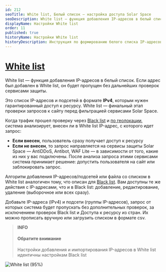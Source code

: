 ```yaml
---
id: 212
seoTitle: White list, Белый список — настройка доступа Solar Space
seoDescription: White list — функция добавления IP-адресов в белый список. Это список IP-адресов и подсетей в формате IPv4, которым нужен гарантированный доступ к ресурсу. White list – финальный этап проверки запросов к сайту перед фильтрацией
displayName: Настройки White list
order: 11
published: true
historyName: Настройки White list
historyDescription: Инструкция по формированию белого списка IP-адресов для автоматического разрешения запросов
---
```


# [White list](whitelist)

White list — функция добавления IP-адресов в белый список. Если адрес был добавлен в White list, он будет пропущен без дальнейших проверок сервисами защиты.

Это список IP-адресов и подсетей в формате **IPv4**, которым нужен гарантированный доступ к ресурсу. White list — финальный этап проверки запросов к сайту перед фильтрацией сервисами Solar Space.

Когда трафик прошел проверку через [Black list]([211]) и [по геолокации]([210]), система анализирует, внесен ли в White list IP-адрес, с которого идет запрос:
- **Если внесен**, пользователь сразу получает доступ к ресурсу
- **Если не внесен**, то запрос направляется на сервисы защиты Solar Space — AntiDDoS, Antibot, WAF Lite — в зависимости от того, какие из них у вас подключены. После анализа запроса этими сервисами система принимает решение: допустить пользователя на сайт или заблокировать запрос.

Алгоритм добавления IP-адресов/подсетей или файла со списком в White list аналогичен тому, что описан для [Black list]([211]). Вам доступны те же действия с IP-адресами, что и в Black list: добавление, редактирование, удаление (выборочное или всех сразу).

Добавьте IP-адреса (IPv4) и подсети (группы IP-адресов), запрос от которых система будет пропускать без дополнительных проверок, за исключением проверок Black list и Доступа к ресурсу из стран. Их можно прописать вручную или загрузить списком в формате csv.

> **INFO**
> #### Обратите внимание
> Настройки добавления и импортирования IP-адресов в White list идентичны настройкам Black list

![White list (95%)](https://img.solarspace.pro/docs/field-whitelist.jpg "Определение необходимости направлять IP-адрес на дополнительные проверки")